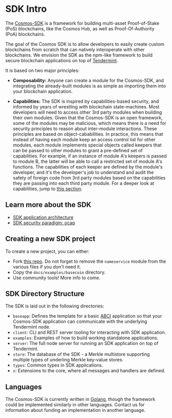 # SDK Intro

The [Cosmos-SDK](https://github.com/cosmos/cosmos-sdk) is a framework for building multi-asset Proof-of-Stake (PoS) blockchains, like the Cosmos Hub, as well as Proof-Of-Authority (PoA) blockchains.

The goal of the Cosmos SDK is to allow developers to easily create custom  blockchains from scratch that can natively interoperate with other blockchains. We envision the SDK as the npm-like framework to build secure blockchain applications on top of [Tendermint](https://github.com/tendermint/tendermint).

It is based on two major principles:

- **Composability:** Anyone can create a module for the Cosmos-SDK, and integrating the already-built modules is as simple as importing them into your blockchain application.

- **Capabilities:** The SDK is inspired by capabilities-based security, and informed by years of wrestling with blockchain state-machines. Most developers will need to access other 3rd party modules when building their own modules. Given that the Cosmos-SDK is an open framework, some of the modules may be malicious, which means there is a need for security principles to reason about inter-module interactions. These principles are based on object-cababilities. In practice, this means that instead of having each module keep an access control list for other modules, each module implements special objects called keepers that can be passed to other modules to grant a pre-defined set of capabilities. For example, if an instance of module A's keepers is passed to module B, the latter will be able to call a restricted set of module A's functions. The capabilities of each keeper are defined by the module's developer, and it's the developer's job to understand and audit the safety of foreign code from 3rd party modules based on the capabilities they are passing into each third party module. For a deeper look at capabilities, jump to [this section](./capabilities.md).

## Learn more about the SDK

- [SDK application architecture](./design.md)
- [SDK security paradigm: ocap](./ocap.md)

## Creating a new SDK project

To create a new project, you can either:

- Fork [this repo](https://github.com/cosmos/sdk-application-tutorial/). Do not forget to remove the `nameservice` module from the various files if you don't need it. 
- Copy the `docs/examples/basecoin` directory. 
- Use community tools! More info to come.

## SDK Directory Structure

The SDK is laid out in the following directories:

- `baseapp`: Defines the template for a basic [ABCI](https://github.com/tendermint/tendermint/tree/master/abci) application so that your Cosmos-SDK application can communicate with the underlying Tendermint node.
- `client`: CLI and REST server tooling for interacting with SDK application.
- `examples`: Examples of how to build working standalone applications.
- `server`: The full node server for running an SDK application on top of
  Tendermint.
- `store`: The database of the SDK - a Merkle multistore supporting multiple types of underling Merkle key-value stores.
- `types`: Common types in SDK applications.
- `x`: Extensions to the core, where all messages and handlers are defined.

## Languages

The Cosmos-SDK is currently written in [Golang](https://golang.org/), though the
framework could be implemented similarly in other languages.
Contact us for information about funding an implementation in another language.
